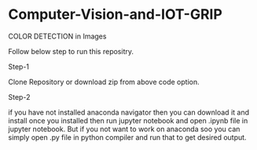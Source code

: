 # Computer-Vision-and-IOT-GRIP
COLOR DETECTION in Images

Follow below step to run this repositry.


Step-1

Clone Repository or download zip from above code option.


Step-2

if you have not installed anaconda navigator then you can download it and install once you installed then run jupyter notebook and open .ipynb file in jupyter notebook. 
But if you not want to work on anaconda soo you can simply open .py file in python compiler and run that to get desired output.
